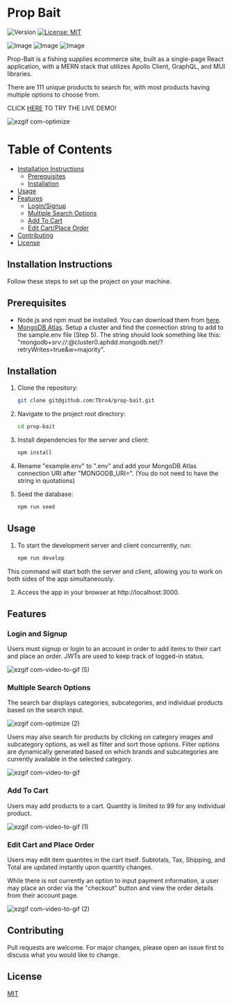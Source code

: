 # Prop Bait

![Version](https://img.shields.io/badge/version-1.0.0-blue.svg)
[![License: MIT](https://img.shields.io/badge/License-MIT-yellow.svg)](https://opensource.org/licenses/MIT)    

![Image](https://img.shields.io/badge/React-20232A?style=for-the-badge&logo=react&logoColor=61DAFB)
![Image](https://img.shields.io/badge/Apollo%20GraphQL-311C87?&style=for-the-badge&logo=Apollo%20GraphQL&logoColor=white)
![Image](https://img.shields.io/badge/Material%20UI-007FFF?style=for-the-badge&logo=mui&logoColor=white)          

Prop-Bait is a fishing supplies ecommerce site, built as a single-page React application, with a MERN stack that utilizes Apollo Client, GraphQL, and MUI libraries.

There are 111 unique products to search for, with most products having multiple options to choose from.

CLICK [HERE](https://calm-dawn-80232-682649ddc0c6.herokuapp.com/) TO TRY THE LIVE DEMO!

![ezgif com-optimize](https://github.com/Tbro4/prop-bait/assets/77757900/8e952eab-9571-4700-9797-6e8264525e1c)

# Table of Contents

  - [Installation Instructions](#installation-instructions)
    - [Prerequisites](#prerequisites)
    - [Installation](#installation)
  - [Usage](#usage)
  - [Features](#features)
    - [Login/Signup](#login-and-signup)
    - [Multiple Search Options](#multiple-search-options)
    - [Add To Cart](#add-to-cart)
    - [Edit Cart/Place Order](#edit-cart-and-place-order)
  - [Contributing](#contributing)
  - [License](#license)


## Installation Instructions

Follow these steps to set up the project on your machine.

## Prerequisites

- Node.js and npm must be installed. You can download them from [here](https://nodejs.org/).
- [MongoDB Atlas](https://www.mongodb.com/atlas/database). Setup a cluster and find the connection string to add to the sample.env file (Step 5). The string should look something like this: "mongodb+srv://<username>:<password>@cluster0.aphdd.mongodb.net/?retryWrites=true&w=majority".

## Installation 

1. Clone the repository:

   ```sh
   git clone git@github.com:Tbro4/prop-bait.git

2. Navigate to the project root directory:

   ```sh
   cd prop-bait
   
3. Install dependencies for the server and client:

   ```sh
   npm install

5. Rename "example.env" to ".env" and add your MongoDB Atlas connection URI after "MONGODB_URI=". (You do not need to have the string in quotations)

6. Seed the database:

   ```sh
   npm run seed

## Usage

1. To start the development server and client concurrently, run:

   ```sh
   npm run develop

This command will start both the server and client, allowing you to work on both sides of the app simultaneously.

2. Access the app in your browser at http://localhost:3000.






## Features

### Login and Signup

Users must signup or login to an account in order to add items to their cart and place an order. JWTs are used to keep track of logged-in status. 

![ezgif com-video-to-gif (5)](https://github.com/Tbro4/prop-bait/assets/77757900/5e53638e-3ae7-4163-9cb8-24510a28046b)


### Multiple Search Options

The search bar displays categories, subcategories, and individual products based on the search input.

![ezgif com-optimize (2)](https://github.com/Tbro4/prop-bait/assets/77757900/2fd1041f-5d02-4751-9787-57a8750bd235)


Users may also search for products by clicking on category images and subcategory options, as well as filter and sort those options.     Filter options are dynamically generated based on which brands and subcategories are currently available in the selected category.

![ezgif com-video-to-gif](https://github.com/Tbro4/prop-bait/assets/77757900/be413e8f-8db5-4566-b109-608224e13ce3)


### Add To Cart

Users may add products to a cart. Quantity is limited to 99 for any individual product. 

![ezgif com-video-to-gif (1)](https://github.com/Tbro4/prop-bait/assets/77757900/77647710-29c0-45bc-9726-a325a0f38043)


### Edit Cart and Place Order

Users may edit item quantites in the cart itself. Subtotals, Tax, Shipping, and Total are updated instantly upon quantity changes.  

While there is not currently an option to input payment information, a user may place an order via the "checkout" button and view the order details from their account page.

![ezgif com-video-to-gif (2)](https://github.com/Tbro4/prop-bait/assets/77757900/65b5ce8d-51f5-4fb2-8c32-39201b8abdad)

## Contributing

Pull requests are welcome. For major changes, please open an issue first
to discuss what you would like to change.

## License

[MIT](https://choosealicense.com/licenses/mit/)
